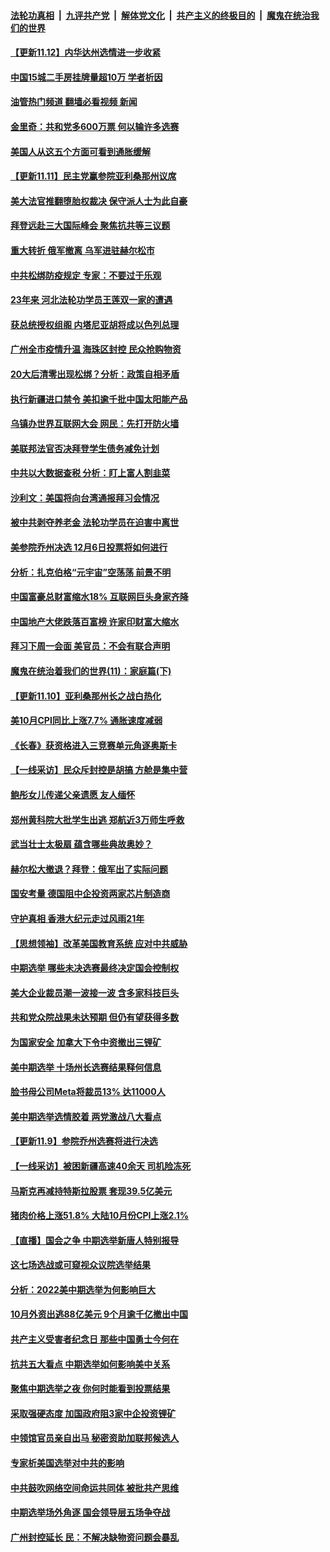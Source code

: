 ####  [法轮功真相](../../../../basic/blob/master/README.md?t=11122302) &nbsp;|&nbsp; [九评共产党](../../../../9ping.md/blob/master/README.md?t=11122302) &nbsp;|&nbsp; [解体党文化](../../../../jtdwh.md/blob/master/README.md?t=11122302)  &nbsp;|&nbsp; [共产主义的终极目的](../../../../gczydzjmd.md/blob/master/README.md?t=11122302) &nbsp;|&nbsp; [魔鬼在统治我们的世界](../../../../mgztzwmdsj.md/blob/master/README.md?t=11122302) 

#### [【更新11.12】内华达州选情进一步收紧](../pages/nf4514/n13864677.md?t=11122302) 

#### [中国15城二手房挂牌量超10万 学者析因](../pages/nf4514/n13864573.md?t=11122302) 

#### [油管热门频道 翻墙必看视频 新闻](http://129.146.143.75:81/youtube.html?11122302)

#### [金里奇：共和党多600万票 何以输许多选赛](../pages/nf4514/n13864496.md?t=11122302) 

#### [美国人从这五个方面可看到通胀缓解](../pages/nf4514/n13864426.md?t=11122302) 

#### [【更新11.11】民主党赢参院亚利桑那州议席](../pages/nf4514/n13864172.md?t=11122302) 

#### [美大法官推翻堕胎权裁决 保守派人士为此自豪](../pages/nf4514/n13864171.md?t=11122302) 

#### [拜登远赴三大国际峰会 聚焦抗共等三议题](../pages/nf4514/n13864335.md?t=11122302) 

#### [重大转折 俄军撤离 乌军进驻赫尔松市](../pages/nf4514/n13864206.md?t=11122302) 

#### [中共松绑防疫规定 专家：不要过于乐观](../pages/nf4514/n13864304.md?t=11122302) 

#### [23年来 河北法轮功学员王莲双一家的遭遇](../pages/nf4514/n13863330.md?t=11122302) 

#### [获总统授权组阁 内塔尼亚胡将成以色列总理](../pages/nf4514/n13864256.md?t=11122302) 

#### [广州全市疫情升温 海珠区封控 民众抢购物资](../pages/nf4514/n13864032.md?t=11122302) 

#### [20大后清零出现松绑？分析：政策自相矛盾](../pages/nf4514/n13864033.md?t=11122302) 

#### [执行新疆进口禁令 美扣逾千批中国太阳能产品](../pages/nf4514/n13864013.md?t=11122302) 

#### [乌镇办世界互联网大会 网民：先打开防火墙](../pages/nf4514/n13863816.md?t=11122302) 

#### [美联邦法官否决拜登学生债务减免计划](../pages/nf4514/n13863869.md?t=11122302) 

#### [中共以大数据查税 分析：盯上富人割韭菜](../pages/nf4514/n13863583.md?t=11122302) 

#### [沙利文：美国将向台湾通报拜习会情况](../pages/nf4514/n13863804.md?t=11122302) 

#### [被中共剥夺养老金 法轮功学员在迫害中离世](../pages/nf4514/n13861877.md?t=11122302) 

#### [美参院乔州决选 12月6日投票将如何进行](../pages/nf4514/n13863745.md?t=11122302) 

#### [分析：扎克伯格“元宇宙”空荡荡 前景不明](../pages/nf4514/n13860677.md?t=11122302) 

#### [中国富豪总财富缩水18% 互联网巨头身家齐降](../pages/nf4514/n13863226.md?t=11122302) 

#### [中国地产大佬跌落百富榜 许家印财富大缩水](../pages/nf4514/n13863221.md?t=11122302) 

#### [拜习下周一会面 美官员：不会有联合声明](../pages/nf4514/n13863638.md?t=11122302) 

#### [魔鬼在统治着我们的世界(11)：家庭篇(下)](../pages/nf4514/n10440961.md?t=11122302) 

#### [【更新11.10】亚利桑那州长之战白热化](../pages/nf4514/n13863384.md?t=11122302) 

#### [美10月CPI同比上涨7.7% 通胀速度减弱](../pages/nf4514/n13863622.md?t=11122302) 

#### [《长春》获资格进入三竞赛单元角逐奥斯卡](../pages/nf4514/n13863607.md?t=11122302) 

#### [【一线采访】民众斥封控是胡搞 方舱是集中营](../pages/nf4514/n13863296.md?t=11122302) 

#### [鲍彤女儿传递父亲遗愿 友人缅怀](../pages/nf4514/n13863348.md?t=11122302) 

#### [郑州黄科院大批学生出逃 郑航近3万师生呼救](../pages/nf4514/n13862961.md?t=11122302) 

#### [武当壮士太极扇 蕴含哪些典故奥妙？](../pages/nf4514/n13860545.md?t=11122302) 

#### [赫尔松大撤退？拜登：俄军出了实际问题](../pages/nf4514/n13863391.md?t=11122302) 

#### [国安考量 德国阻中企投资两家芯片制造商](../pages/nf4514/n13863083.md?t=11122302) 

#### [守护真相 香港大纪元走过风雨21年](../pages/nf4514/n13862815.md?t=11122302) 

#### [【思想领袖】改革美国教育系统 应对中共威胁](../pages/nf4514/n13846273.md?t=11122302) 

#### [中期选举 哪些未决选赛最终决定国会控制权](../pages/nf4514/n13862852.md?t=11122302) 

#### [美大企业裁员潮一波接一波 含多家科技巨头](../pages/nf4514/n13862898.md?t=11122302) 

#### [共和党众院战果未达预期 但仍有望获得多数](../pages/nf4514/n13862079.md?t=11122302) 

#### [为国家安全 加拿大下令中资撤出三锂矿](../pages/nf4514/n13862760.md?t=11122302) 

#### [美中期选举 十场州长选赛结果释何信息](../pages/nf4514/n13862598.md?t=11122302) 

#### [脸书母公司Meta将裁员13% 达11000人](../pages/nf4514/n13862716.md?t=11122302) 

#### [美中期选举选情胶着 两党激战八大看点](../pages/nf4514/n13862669.md?t=11122302) 

#### [【更新11.9】参院乔州选赛将进行决选](../pages/nf4514/n13861377.md?t=11122302) 

#### [【一线采访】被困新疆高速40余天 司机险冻死](../pages/nf4514/n13862552.md?t=11122302) 

#### [马斯克再减持特斯拉股票 套现39.5亿美元](../pages/nf4514/n13862518.md?t=11122302) 

#### [猪肉价格上涨51.8% 大陆10月份CPI上涨2.1%](../pages/nf4514/n13862336.md?t=11122302) 

#### [【直播】国会之争 中期选举新唐人特别报导](../pages/nf4514/n13858223.md?t=11122302) 

#### [这七场选战或可窥视众议院选举结果](../pages/nf4514/n13861977.md?t=11122302) 

#### [分析：2022美中期选举为何影响巨大](../pages/nf4514/n13862069.md?t=11122302) 

#### [10月外资出逃88亿美元 9个月逾千亿撤出中国](../pages/nf4514/n13862006.md?t=11122302) 

#### [共产主义受害者纪念日 那些中国勇士今何在](../pages/nf4514/n13861994.md?t=11122302) 

#### [抗共五大看点 中期选举如何影响美中关系](../pages/nf4514/n13861988.md?t=11122302) 

#### [聚焦中期选举之夜 你何时能看到投票结果](../pages/nf4514/n13861942.md?t=11122302) 

#### [采取强硬态度 加国政府阻3家中企投资锂矿](../pages/nf4514/n13861946.md?t=11122302) 

#### [中领馆官员亲自出马 秘密资助加联邦候选人](../pages/nf4514/n13861362.md?t=11122302) 

#### [专家析美国选举对中共的影响](../pages/nf4514/n13861883.md?t=11122302) 

#### [中共鼓吹网络空间命运共同体 被批共产思维](../pages/nf4514/n13861578.md?t=11122302) 

#### [中期选举场外角逐 国会领导层五场争夺战](../pages/nf4514/n13861414.md?t=11122302) 

#### [广州封控延长 民：不解决缺物资问题会暴乱](../pages/nf4514/n13861478.md?t=11122302) 

<img src='http://gfw-breaker.win/goodnews/indexes/nf4514.md' width='0px' height='0px'/>
